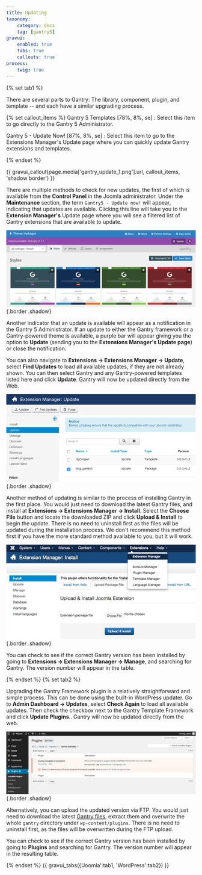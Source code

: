```yaml
---
title: Updating
taxonomy:
    category: docs
    tag: [gantry5]
gravui:
    enabled: true
    tabs: true
    callouts: true
process:
    twig: true
---
```


{% set tab1 %}

There are several parts to Gantry: The library, component, plugin, and template -- and each have a similar upgrading process.

{% set callout_items %}
Gantry 5 Templates [78%, 8%, se]
    : Select this item to go directly to the Gantry 5 Administrator.

Gantry 5 - Update Now! [87%, 8%, se]
    : Select this item to go to the Extensions Manager's Update page where you can quickly update Gantry extensions and templates.

{% endset %}

{{ gravui_callout(page.media['gantry_update_1.png'].url, callout_items, 'shadow border') }}

There are multiple methods to check for new updates, the first of which is available from the **Control Panel** in the Joomla administrator. Under the **Maintenance** section, the term `Gantry5 - Update now!` will appear, indicating that updates are available. Clicking this line will take you to the **Extension Manager's** Update page where you will see a filtered list of Gantry extensions that are available to update.

![Update Notification](gantry_updates_2.png) {.border .shadow}

Another indicator that an update is available will appear as a notification in the Gantry 5 Administrator. If an update to either the Gantry framework or a Gantry-powered theme is available, a purple bar will appear giving you the option to **Update** (sending you to the **Extensions Manager's Update page**) or close the notification.

You can also navigate to **Extensions → Extensions Manager → Update**, select **Find Updates** to load all available updates, if they are not already shown. You can then select Gantry and any Gantry-powered templates listed here and click **Update**. Gantry will now be updated directly from the Web.

![Gantry Update](update_j.png) {.border .shadow}

Another method of updating is similar to the process of installing Gantry in the first place. You would just need to download the latest Gantry files, and install at **Extensions → Extensions Manager → Install**. Select the **Choose File** button and locate the downloaded ZIP and click **Upload & Install** to begin the update. There is no need to uninstall first as the files will be updated during the installation process. We don't recommend this method first if you have the more standard method available to you, but it will work.

![Gantry Update](reinstall_j.jpg) {.border .shadow}

You can check to see if the correct Gantry version has been installed by going to **Extensions → Extensions Manager → Manage**, and searching for Gantry. The version number will appear in the table.

{% endset %}
{% set tab2 %}

Upgrading the Gantry Framework plugin is a relatively straightforward and simple process. This can be done using the built-in WordPress updater. Go to **Admin Dashboard → Updates**, select **Check Again** to load all available updates. Then check the checkbox next to the Gantry Template Framework and click **Update Plugins**.. Gantry will now be updated directly from the web.

![](update_wp.png) {.border .shadow}

Alternatively, you can upload the updated version via FTP. You would just need to download the latest [Gantry files](http://gantry.org/downloads), extract them and overwrite the whole `gantry` directory under `wp-content/plugins`. There is no need to uninstall first, as the files will be overwritten during the FTP upload.

You can check to see if the correct Gantry version has been installed by going to **Plugins** and searching for Gantry. The version number will appear in the resulting table.

{% endset %}
{{ gravui_tabs({'Joomla':tab1, 'WordPress':tab2}) }}

